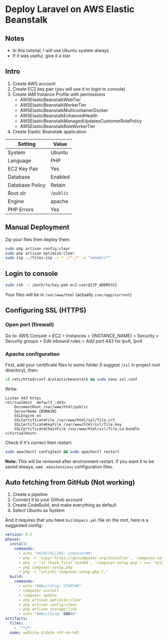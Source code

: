 # Deploy Laravel on AWS Elastic Beanstalk
## Notes
- In this tutorial, I will use Ubuntu system always
- If it was useful, give it a star

## Intro
1. Create AWS account
2. Create EC2 key pair (you will use it to login to console)
3. Create IAM Instance Profile with permissions
    - AWSElasticBeanstalkWebTier
    - AWSElasticBeanstalkWorkerTier
    - AWSElasticBeanstalkMulticontainerDocker
    - AWSElasticBeanstalkEnhancedHealth
    - AWSElasticBeanstalkManagedUpdatesCustomerRolePolicy
    - AWSElasticBeanstalkRoleWorkerTier
5. Create Elastic Beanstalk application

| Setting          | Value     |
|------------------|-----------|
| System           | Ubuntu    |
| Language         | PHP       |
| EC2 Key Pair     | Yes       |
| Database         | Enabled   |
| Database Policy  | Retain    |
| Root dir         | `/public` |
| Engine           | apache    |
| PHP Errors       | Yes       |

## Manual Deployment
Zip your files then deploy them:
```bash
sudo php artisan config:clear
sudo php artisan optimize:clear
sudo zip ../files.zip -r * .[^.]* -x "vendor/*"
```

## Login to console
```bash
sudo ssh -i /path/to/key.pem ec2-user@{IP_ADDRESS}
```
Your files will be in `/var/www/html` (actually `/var/app/current`)

## Configuring SSL (HTTPS)
### Open port (firewall)
Go to:
AWS Console > EC2 > Instances > {INSTANCE_NAME} > Security > Security groups > Edit inbound rules > Add port 443 for Ipv6, Ipv4

### Apache configuration
First, add your certificate files to some folder (I suggest `/ssl` in project root directory), then:

```bash
cd /etc/httpd/conf.d/elasticbeanstalk && sudo nano ssl.conf
```
Write:
```
Listen 443 https
<VirtualHost _default_:443>
    DocumentRoot /var/www/html/public
    ServerName {DOMAIN}
    SSLEngine on
    SSLCertificateFile /var/www/html/ssl/file.crt
    SSLCertificateKeyFile /var/www/html/ssl/file.key
    SSLCertificateChainFile /var/www/html/ssl/file.ca-bundle
</VirtualHost>
```
Check if it's correct then restart:
```bash
sudo apachectl configtest && sudo apachectl restart
```

**Note:** This will be removed after environment restart. If you want it to be saved always, use `.ebextensions` configuration files.

## Auto fetching from GitHub (Not working)
1. Create a pipeline
2. Connect it to your Github account
3. Create CodeBuild, and make everything as default
4. Select Ubuntu as System

And it requires that you have `buildspecs.yml` file on the root, here is a suggested config:
```yml
version: 0.2
phases:
  install:
    commands:
      - echo "##INSTALLING: Composer##"
      - php -r "copy('https://getcomposer.org/installer', 'composer-setup.php');"
      - php -r "if (hash_file('sha384', 'composer-setup.php') === 'e21205b207c3ff031906575712edab6f13eb0b361f2085f1f1237b7126d785e826a450292b6cfd1d64d92e6563bbde02') { echo 'Installer verified'; } else { echo 'Installer corrupt'; unlink('composer-setup.php'); } echo PHP_EOL;"
      - php composer-setup.php
      - php -r "unlink('composer-setup.php');"
  build:
    commands:
      - echo "##Building: START##"
      - composer install
      - composer update
      - php artisan optimize:clear
      - php artisan config:clear
      - php artisan storage:link
      - echo "##Building: END##"
artifacts:
  files:
    - '**/*'
  name: website-$(date +%Y-%m-%d)
```
